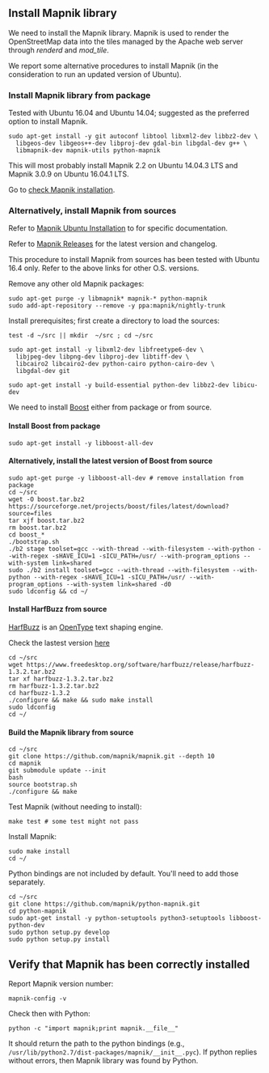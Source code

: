 ## Install Mapnik library

We need to install the Mapnik library. Mapnik is used to render the OpenStreetMap data into the tiles managed by the Apache web server through *renderd* and *mod_tile*.

We report some alternative procedures to install Mapnik (in the consideration to run an updated version of Ubuntu).

### Install Mapnik library from package

Tested with Ubuntu 16.04 and Ubuntu 14.04; suggested as the preferred option to install Mapnik.

    sudo apt-get install -y git autoconf libtool libxml2-dev libbz2-dev \
      libgeos-dev libgeos++-dev libproj-dev gdal-bin libgdal-dev g++ \
      libmapnik-dev mapnik-utils python-mapnik

This will most probably install Mapnik 2.2 on Ubuntu 14.04.3 LTS and Mapnik 3.0.9 on Ubuntu 16.04.1 LTS.

Go to [check Mapnik installation](#verify-that-mapnik-has-been-correctly-installed).

### Alternatively, install Mapnik from sources

Refer to [Mapnik Ubuntu Installation](https://github.com/mapnik/mapnik/wiki/UbuntuInstallation) to for specific documentation.

Refer to [Mapnik Releases](https://github.com/mapnik/mapnik/releases) for the latest version and changelog.

This procedure to install Mapnik from sources has been tested with Ubuntu 16.4 only. Refer to the above links for other O.S. versions.

Remove any other old Mapnik packages:

    sudo apt-get purge -y libmapnik* mapnik-* python-mapnik
    sudo add-apt-repository --remove -y ppa:mapnik/nightly-trunk

Install prerequisites; first create a directory to load the sources:

    test -d ~/src || mkdir  ~/src ; cd ~/src

    sudo apt-get install -y libxml2-dev libfreetype6-dev \
      libjpeg-dev libpng-dev libproj-dev libtiff-dev \
      libcairo2 libcairo2-dev python-cairo python-cairo-dev \
      libgdal-dev git

    sudo apt-get install -y build-essential python-dev libbz2-dev libicu-dev

We need to install [Boost](http://www.boost.org/) either from package or from source.

#### Install Boost from package

    sudo apt-get install -y libboost-all-dev

#### Alternatively, install the latest version of Boost from source

```shell
sudo apt-get purge -y libboost-all-dev # remove installation from package
cd ~/src
wget -O boost.tar.bz2 https://sourceforge.net/projects/boost/files/latest/download?source=files
tar xjf boost.tar.bz2
rm boost.tar.bz2
cd boost_*
./bootstrap.sh
./b2 stage toolset=gcc --with-thread --with-filesystem --with-python --with-regex -sHAVE_ICU=1 -sICU_PATH=/usr/ --with-program_options --with-system link=shared
sudo ./b2 install toolset=gcc --with-thread --with-filesystem --with-python --with-regex -sHAVE_ICU=1 -sICU_PATH=/usr/ --with-program_options --with-system link=shared -d0
sudo ldconfig && cd ~/
```

#### Install HarfBuzz from source

[HarfBuzz](https://www.freedesktop.org/wiki/Software/HarfBuzz/) is an [OpenType](http://www.microsoft.com/typography/otspec/) text shaping engine.

Check the lastest version [here](https://www.freedesktop.org/software/harfbuzz/release/)

    cd ~/src
    wget https://www.freedesktop.org/software/harfbuzz/release/harfbuzz-1.3.2.tar.bz2
    tar xf harfbuzz-1.3.2.tar.bz2
    rm harfbuzz-1.3.2.tar.bz2
    cd harfbuzz-1.3.2
    ./configure && make && sudo make install
    sudo ldconfig
    cd ~/

#### Build the Mapnik library from source

    cd ~/src
    git clone https://github.com/mapnik/mapnik.git --depth 10
    cd mapnik
    git submodule update --init
    bash
    source bootstrap.sh
    ./configure && make

Test Mapnik (without needing to install):

    make test # some test might not pass
    
Install Mapnik:

    sudo make install
    cd ~/

Python bindings are not included by default. You'll need to add those separately.

    cd ~/src
    git clone https://github.com/mapnik/python-mapnik.git
    cd python-mapnik
    sudo apt-get install -y python-setuptools python3-setuptools libboost-python-dev
    sudo python setup.py develop
    sudo python setup.py install

## Verify that Mapnik has been correctly installed

Report Mapnik version number:

    mapnik-config -v

Check then with Python:

    python -c "import mapnik;print mapnik.__file__"

It should return the path to the python bindings (e.g., `/usr/lib/python2.7/dist-packages/mapnik/__init__.pyc`). If python replies without errors, then Mapnik library was found by Python.

